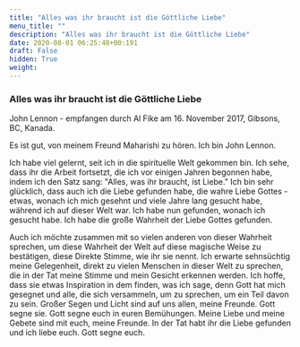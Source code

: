 ```yaml
---
title: "Alles was ihr braucht ist die Göttliche Liebe"
menu_title: ""
description: "Alles was ihr braucht ist die Göttliche Liebe"
date: 2020-08-01 06:25:48+00:191
draft: False
hidden: True
weight:
---
```

### Alles was ihr braucht ist die Göttliche Liebe

John Lennon - empfangen durch Al Fike am 16. November 2017, Gibsons, BC, Kanada.

Es ist gut, von meinem Freund Maharishi zu hören. Ich bin John Lennon.

Ich habe viel gelernt, seit ich in die spirituelle Welt gekommen bin. Ich sehe, dass ihr die Arbeit fortsetzt, die ich vor einigen Jahren begonnen habe, indem ich den Satz sang: "Alles, was ihr braucht, ist Liebe." Ich bin sehr glücklich, dass auch ich die Liebe gefunden habe, die wahre Liebe Gottes - etwas, wonach ich mich gesehnt und viele Jahre lang gesucht habe, während ich auf dieser Welt war. Ich habe nun gefunden, wonach ich gesucht habe. Ich habe die große Wahrheit der Liebe Gottes gefunden.

Auch ich möchte zusammen mit so vielen anderen von dieser Wahrheit sprechen, um diese Wahrheit der Welt auf diese magische Weise zu bestätigen, diese Direkte Stimme, wie ihr sie nennt. Ich erwarte sehnsüchtig meine Gelegenheit, direkt zu vielen Menschen in dieser Welt zu sprechen, die in der Tat meine Stimme und mein Gesicht erkennen werden. Ich hoffe, dass sie etwas Inspiration in dem finden, was ich sage, denn Gott hat mich gesegnet und alle, die sich versammeln, um zu sprechen, um ein Teil davon zu sein. Großer Segen und Licht sind auf uns allen, meine Freunde. Gott segne sie. Gott segne euch in euren Bemühungen. Meine Liebe und meine Gebete sind mit euch, meine Freunde. In der Tat habt ihr die Liebe gefunden und ich liebe euch. Gott segne euch.
